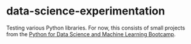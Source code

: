 # data-science-experimentation

Testing various Python libraries. For now, this consists of small projects from the [Python for Data Science and Machine Learning Bootcamp](https://www.udemy.com/course/python-for-data-science-and-machine-learning-bootcamp/).
